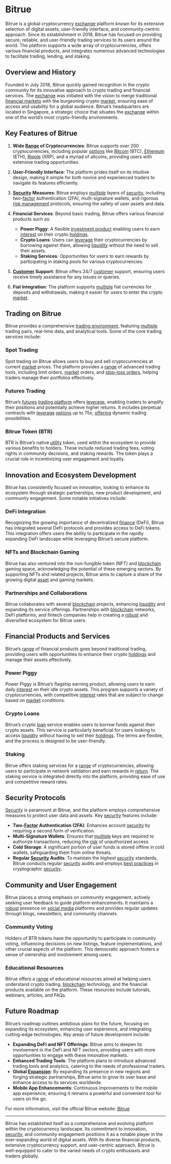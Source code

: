 # Bitrue

Bitrue is a global cryptocurrency [exchange](../e/exchange.md) platform known for its extensive selection of digital assets, user-friendly interface, and community-centric approach. Since its establishment in 2018, Bitrue has focused on providing secure, reliable, and user-friendly trading services to its users around the world. The platform supports a wide array of cryptocurrencies, offers various financial products, and integrates numerous advanced technologies to facilitate trading, lending, and staking.

## Overview and History

Founded in July 2018, Bitrue quickly gained recognition in the crypto community for its innovative approach to crypto trading and financial services. The [exchange](../e/exchange.md) was initiated with the vision to merge traditional [financial markets](../f/financial_market.md) with the burgeoning crypto [market](../m/market.md), ensuring ease of access and usability for a global audience. Bitrue’s headquarters are located in Singapore, a strategic choice that situates the [exchange](../e/exchange.md) within one of the world’s most crypto-friendly environments.

## Key Features of Bitrue

1. **Wide [Range](../r/range.md) of Cryptocurrencies**: Bitrue supports over 200 cryptocurrencies, including popular [options](../o/options.md) like [Bitcoin](../b/bitcoin.md) (BTC), [Ethereum](../e/ethereum_.md) (ETH), [Ripple](../r/ripple.md) (XRP), and a myriad of altcoins, providing users with extensive trading opportunities.

2. **User-Friendly Interface**: The platform prides itself on its intuitive design, making it simple for both novice and experienced traders to navigate its features efficiently.

3. **[Security](../s/security.md) Measures**: Bitrue employs [multiple](../m/multiple.md) layers of [security](../s/security.md), including two-[factor](../f/factor.md) authentication (2FA), multi-signature wallets, and rigorous [risk management](../r/risk_management.md) protocols, ensuring the safety of user assets and data.

4. **Financial Services**: Beyond basic trading, Bitrue offers various financial products such as:
   - **Power Piggy**: A flexible [investment product](../i/investment_product.md) enabling users to earn [interest](../i/interest.md) on their crypto [holdings](../h/holdings.md).
   - **Crypto Loans**: Users can [leverage](../l/leverage.md) their cryptocurrencies by borrowing against them, allowing [liquidity](../l/liquidity.md) without the need to sell their assets.
   - **Staking Services**: Opportunities for users to earn rewards by participating in staking pools for various cryptocurrencies.

5. **[Customer](../c/customer.md) Support**: Bitrue offers 24/7 [customer](../c/customer.md) support, ensuring users receive timely assistance for any issues or queries.

6. **Fiat Integration**: The platform supports [multiple](../m/multiple.md) fiat currencies for deposits and withdrawals, making it easier for users to enter the crypto [market](../m/market.md).

## Trading on Bitrue

Bitrue provides a comprehensive [trading environment](../t/trading_environment.md), featuring [multiple](../m/multiple.md) trading pairs, real-time data, and analytical tools. Some of the core trading services include:

### Spot Trading

Spot trading on Bitrue allows users to buy and sell cryptocurrencies at current [market](../m/market.md) prices. The platform provides a [range](../r/range.md) of advanced trading tools, including limit orders, [market](../m/market.md) orders, and [stop-loss orders](../s/stop-loss_orders.md), helping traders manage their portfolios effectively.

### Futures Trading

Bitrue’s [futures](../f/futures.md) [trading platform](../t/trading_platform.md) offers [leverage](../l/leverage.md), enabling traders to amplify their positions and potentially achieve higher returns. It includes perpetual contracts with [leverage](../l/leverage.md) [options](../o/options.md) up to 75x, [offering](../o/offering.md) dynamic trading possibilities.

### Bitrue Token (BTR)

BTR is Bitrue’s native [utility](../u/utility.md) token, used within the ecosystem to provide various benefits to holders. These include reduced trading fees, voting rights in community decisions, and staking rewards. The token plays a crucial role in incentivizing user engagement and loyalty.

## Innovation and Ecosystem Development

Bitrue has consistently focused on innovation, looking to enhance its ecosystem through strategic partnerships, new product development, and community engagement. Some notable initiatives include:

### DeFi Integration

Recognizing the growing importance of decentralized [finance](../f/finance.md) (DeFi), Bitrue has integrated several DeFi protocols and provides access to DeFi tokens. This integration offers users the ability to participate in the rapidly expanding DeFi landscape while leveraging Bitrue’s secure platform.

### NFTs and Blockchain Gaming

Bitrue has also ventured into the non-fungible token (NFT) and [blockchain](../b/blockchain_in_trading.md) gaming space, acknowledging the potential of these emerging sectors. By supporting NFTs and related projects, Bitrue aims to capture a share of the growing digital [asset](../a/asset.md) and gaming markets.

### Partnerships and Collaborations

Bitrue collaborates with several [blockchain](../b/blockchain_in_trading.md) projects, enhancing [liquidity](../l/liquidity.md) and expanding its service offerings. Partnerships with [blockchain](../b/blockchain_in_trading.md) networks, DeFi platforms, and fintech companies help in creating a [robust](../r/robust.md) and diversified ecosystem for Bitrue users.

## Financial Products and Services

Bitrue’s [range](../r/range.md) of financial products goes beyond traditional trading, providing users with opportunities to enhance their crypto [holdings](../h/holdings.md) and manage their assets effectively.

### Power Piggy

Power Piggy is Bitrue’s flagship earning product, allowing users to earn daily [interest](../i/interest.md) on their idle crypto assets. This program supports a variety of cryptocurrencies, with competitive [interest](../i/interest.md) rates that are subject to change based on [market](../m/market.md) conditions.

### Crypto Loans

Bitrue’s crypto [loan](../l/loan.md) service enables users to borrow funds against their crypto assets. This service is particularly beneficial for users looking to access [liquidity](../l/liquidity.md) without having to sell their [holdings](../h/holdings.md). The terms are flexible, and the process is designed to be user-friendly.

### Staking

Bitrue offers staking services for a [range](../r/range.md) of cryptocurrencies, allowing users to participate in network validation and earn rewards in [return](../r/return.md). The staking service is integrated directly into the platform, providing ease of use and competitive reward rates.

## Security Protocols

[Security](../s/security.md) is paramount at Bitrue, and the platform employs comprehensive measures to protect user data and assets. Key [security](../s/security.md) features include:

- **Two-[Factor](../f/factor.md) Authentication (2FA)**: Enhances account [security](../s/security.md) by requiring a second form of verification.
- **Multi-Signature Wallets**: Ensures that [multiple](../m/multiple.md) keys are required to authorize transactions, reducing the [risk](../r/risk.md) of unauthorized access.
- **Cold Storage**: A significant portion of user funds is stored offline in cold wallets, safeguarding them from online threats.
- **Regular [Security](../s/security.md) Audits**: To maintain the highest [security](../s/security.md) standards, Bitrue conducts regular [security](../s/security.md) audits and employs [best practices](../b/best_practices.md) in cryptographic [security](../s/security.md).

## Community and User Engagement

Bitrue places a strong emphasis on community engagement, actively seeking user feedback to guide platform enhancements. It maintains a [robust](../r/robust.md) presence on [social media](../s/social_media.md) platforms and provides regular updates through blogs, newsletters, and community channels.

### Community Voting

Holders of BTR tokens have the opportunity to participate in community voting, influencing decisions on new listings, feature implementations, and other crucial aspects of the platform. This democratic approach fosters a sense of ownership and involvement among users.

### Educational Resources

Bitrue offers a [range](../r/range.md) of educational resources aimed at helping users understand crypto trading, [blockchain](../b/blockchain_in_trading.md) technology, and the financial products available on the platform. These resources include tutorials, webinars, articles, and FAQs.

## Future Roadmap

Bitrue’s roadmap outlines ambitious plans for the future, focusing on expanding its ecosystem, enhancing user experience, and integrating cutting-edge technologies. Key areas of future development include:

- **Expanding DeFi and NFT Offerings**: Bitrue aims to deepen its involvement in the DeFi and NFT sectors, providing users with more opportunities to engage with these innovative markets.
- **Enhanced Trading Tools**: The platform plans to introduce advanced trading tools and analytics, catering to the needs of professional traders.
- **Global [Expansion](../e/expansion.md)**: By expanding its presence in new regions and forging strategic partnerships, Bitrue aims to grow its user base and enhance access to its services worldwide.
- **Mobile App Enhancements**: Continuous improvements to the mobile app experience, ensuring it remains a powerful and convenient tool for users on the go.

For more information, visit the official Bitrue website: [Bitrue](https://www.bitrue.com/)

---

Bitrue has established itself as a comprehensive and evolving platform within the cryptocurrency landscape. Its commitment to innovation, [security](../s/security.md), and community engagement positions it as a notable player in the ever-expanding world of digital assets. With its diverse financial products, extensive cryptocurrency support, and user-centric approach, Bitrue is well-equipped to cater to the varied needs of crypto enthusiasts and traders globally.